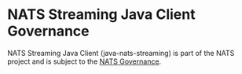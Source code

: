 # NATS Streaming Java Client Governance

NATS Streaming Java Client (java-nats-streaming) is part of the NATS project and is subject to the [NATS Governance](https://github.com/nats-io/nats-general/blob/master/GOVERNANCE.md).
